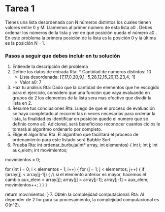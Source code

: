 # Tarea 1

Tienes una lista desordenada con N números distintos los cuales tienen valores entre 0 y M. Llamemos al primer número de esta lista a0 . Debes ordenar los números de la lista y ver en qué posición queda el número a0 . En este problema la primera posición de la lista es la posición 0 y la última es la posición N – 1.

### Pasos a seguir que debes incluir en tu solución

1. Entiende la descripción del problema
2. Define los datos de entrada
Rta: * Cantidad de numeros distintos: 10
     * Lista desordenada: [7,17,0,20,9,1,-5,28,12,15,29,13,23,4,-1]
     * Valor a0: 7
3. Haz tu análisis
Rta: Dado que la cantidad de elementos que he escogido para el ejercicio, considero que una función que vaya evaluando en grupos de 2 los elementos de la lista sera mas efectivo que dividir la lista en 2.
4. Resume tus conclusiones
Rta: Luego de que el proceso de evaluación se haya completado al recorrer las n veces necesarias para ordenar la lista, la finalidad es identificar en posición quedo el numero que se definio como a0. Adicional, será beneficioso reconocer cuantos ciclos le tomará al algoritmo ordenarlo por completo.
5. Elige el algoritmo
Rta: El algoritmo que facilitará el proceso de ordenamiento para este listado será Bubble Sort
6. Prueba
Rta:
int ordenar_burbuja(int* array, int elementos)
{
 int i;
 int j;
 int aux_elem;
 int movimientos;

 movimientos = 0;

 for (int i = 0; i < elementos - 1; i++)
 {
     for (j = 1; j < elementos; j++)
     {
         if (array[j] < array[j-1])
         {   // si el elemento anterior es mayor, hacemos el cambio
             aux_elem = array[j];
             array[j] = array[j-1];
             array[j-1] = aux_elem;
             movimientos++;
         }
     }
 }

 return movimientos;
}
7. Obtén la complejidad computacional:
Rta: Al depender de 2 for para su procesamiento, la complejidad computacional es O(n^2).

